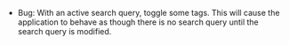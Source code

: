  - Bug: With an active search query, toggle some tags. This will cause the application to behave as though there is no search query until the search query is modified.
